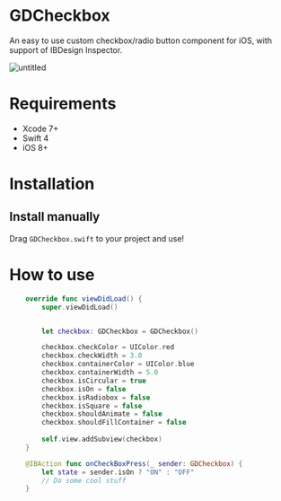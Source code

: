 # GDCheckbox

An easy to use custom checkbox/radio button component for iOS, with support of IBDesign Inspector.


![untitled](https://cloud.githubusercontent.com/assets/9967486/21909175/03d46ab6-d92c-11e6-86d6-216c1b18e2e0.gif)


# Requirements
- Xcode 7+
- Swift 4
- iOS 8+

# Installation
Install manually
------
Drag `GDCheckbox.swift` to your project and use!


# How to use
```swift
    override func viewDidLoad() {
        super.viewDidLoad()


        let checkbox: GDCheckbox = GDCheckbox()

        checkbox.checkColor = UIColor.red
        checkbox.checkWidth = 3.0
        checkbox.containerColor = UIColor.blue
        checkbox.containerWidth = 5.0
        checkbox.isCircular = true
        checkbox.isOn = false
        checkbox.isRadiobox = false
        checkbox.isSquare = false
        checkbox.shouldAnimate = false
        checkbox.shouldFillContainer = false
        
        self.view.addSubview(checkbox)
    }

    @IBAction func onCheckBoxPress(_ sender: GDCheckbox) {
        let state = sender.isOn ? "ON" : "OFF"
        // Do some cool stuff
    }
```
